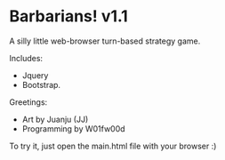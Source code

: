 # Barbarians! v1.1
A silly little web-browser turn-based strategy game.

Includes:
* Jquery 
* Bootstrap.

Greetings:
* Art by Juanju (JJ)
* Programming by W01fw00d


To try it, just open the main.html file with your browser :)
